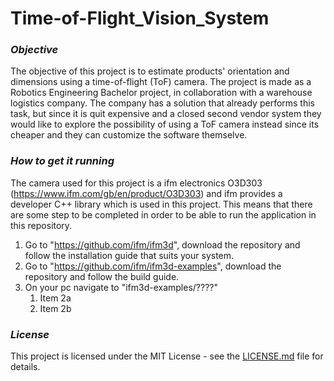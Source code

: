 # Time-of-Flight_Vision_System


### *Objective*
The objective of this project is to estimate products' orientation and dimensions using a time-of-flight (ToF) camera. 
The project is made as a Robotics Engineering Bachelor project, in collaboration with a warehouse logistics company.
The company has a solution that already performs this task, but since it is quit expensive and a closed second vendor system they would like to explore the possibility of using a ToF camera instead since its cheaper and they can customize the software themselve. 

### *How to get it running*
The camera used for this project is a ifm electronics O3D303 (https://www.ifm.com/gb/en/product/O3D303) and ifm provides a developer C++ library which is used in this project. This means that there are some step to be completed in order to be able to run the application in this repository.

1. Go to "https://github.com/ifm/ifm3d", download the repository and follow the installation guide that suits your system.
1. Go to "https://github.com/ifm/ifm3d-examples", download the repository and follow the build guide.
1. On your pc navigate to "ifm3d-examples/????" 
   1. Item 2a
   1. Item 2b

### *License* 
This project is licensed under the MIT License - see the [LICENSE.md](https://github.com/Svendsen92/Machine_Vision/blob/master/LICENSE.md) file for details.
